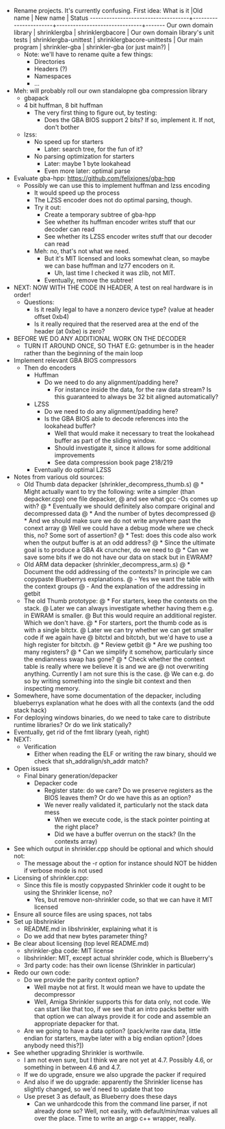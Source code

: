 <!--
SPDX-FileCopyrightText: 2021 Thomas Mathys
SPDX-License-Identifier: MIT
shrinkler-gba: Port of the Shrinkler Amiga executable cruncher for the GBA
-->

* Rename projects. It's currently confusing. First idea:
  What is it                          |Old name               | New name                      | Status
  ------------------------------------+-----------------------+-------------------------------+-------
  Our own domain library              | shrinklergba          | shrinklergbacore              |
  Our own domain library's unit tests | shrinklergba-unittest | shrinklergbacore-unittests    |
  Our main program                    | shrinkler-gba         | shrinkler-gba (or just main?) |
  * Note: we'll have to rename quite a few things:
    * Directories
    * Headers (?)
    * Namespaces
    * ...
* Meh: will probably roll our own standalopne gba compression library
  * gbapack
  * 4 bit huffman, 8 bit huffman
    * The very first thing to figure out, by testing:
      * Does the GBA BIOS support 2 bits? If so, implement it. If not, don't bother
  * lzss:
    * No speed up for starters
      * Later: search tree, for the fun of it?
    * No parsing optimization for starters
      * Later: maybe 1 byte lookahead
      * Even more later: optimal parse
* Evaluate gba-hpp: https://github.com/felixjones/gba-hpp
  * Possibly we can use this to implement huffman and lzss encoding
    * It would speed up the process
    * The LZSS encoder does not do optimal parsing, though.
    * Try it out:
      * Create a temporary subtree of gba-hpp
      * See whether its huffman encoder writes stuff that our decoder can read
      * See whether its LZSS encoder writes stuff that our decoder can read
    * Meh: no, that's not what we need.
      * But it's MIT licensed and looks somewhat clean, so maybe we can base huffman and lz77 encoders on it.
        * Uh, last time I checked it was zlib, not MIT.
      * Eventually, remove the subtree!
* NEXT: NOW WITH THE CODE IN HEADER, A test on real hardware is in order!
  * Questions:
    * Is it really legal to have a nonzero device type? (value at header offset 0xb4)
    * Is it really required that the reserved area at the end of the header (at 0xbe) is zero?
* BEFORE WE DO ANY ADDITIONAL WORK ON THE DECODER
  * TURN IT AROUND ONCE, SO THAT E.G: getnumber is in the header rather than the beginning of the main loop
* Implement relevant GBA BIOS compressors
  * Then do encoders
    * Huffman
      * Do we need to do any alignment/padding here?
        * For instance inside the data, for the raw data stream? Is this guaranteed to always be 32 bit aligned automatically?
    * LZSS
      * Do we need to do any alignment/padding here?
      * Is the GBA BIOS able to decode references into the lookahead buffer?
        * Well that would make it necessary to treat the lookahead buffer as part of the sliding window.
        * Should investigate it, since it allows for some additional improvements
        * See data compression book page 218/219
    * Eventually do optimal LZSS
* Notes from various old sources:
  * Old Thumb data depacker (shrinkler_decompress_thumb.s)
    @ * Might actually want to try the following: write a simpler (than depacker.cpp) one file depacker,
    @   and see what gcc -Os comes up with?
    @ * Eventually we should definitely also compare original and decompressed data
    @   * And the number of bytes decompressed
    @   * And we should make sure we do not write anywhere past the conext array
    @     Well we could have a debug mode where we check this, no? Some sort of assertion?
    @ * Test: does this code also work when the output buffer is at an odd address?
    @ * Since the ultimate goal is to produce a GBA 4k cruncher, do we need to
    @   * Can we save some bits if we do not have our data on stack but in EWRAM?
  * Old ARM data depacker (shrinkler_decompress_arm.s)
    @ * Document the odd addressing of the contexts? In principle we can copypaste Blueberrys explanations.
    @   - Yes we want the table with the context groups
    @   - And the explanation of the addressing in getbit
  * The old Thumb prototype:
    @ * For starters, keep the contexts on the stack.
    @   Later we can always investigate whether having them e.g. in EWRAM is smaller.
    @   But this would require an additional register. Which we don't have.
    @ * For starters, port the thumb code as is with a single bitctx.
    @   Later we can try whether we can get smaller code if we again have
    @   bitctxl and bitctxh, but we'd have to use a high register for bitctxh.
    @ * Review getbit
    @   * Are we pushing too many registers?
    @   * Can we simplify it somehow, particularly since the endianness swap has gone?
    @ * Check whether the context table is really where we believe it is and we are
    @   not overwriting anything. Currently I am not sure this is the case.
    @   We can e.g. do so by writing something into the single bit context and then inspecting memory.
* Somewhere, have some documentation of the depacker, including blueberrys explanation what he does with all the contexts (and the odd stack hack)
* For deploying windows binaries, do we need to take care to distribute runtime libraries? Or do we link statically?
* Eventually, get rid of the fmt library (yeah, right)
* NEXT:
  * Verification
    * Either when reading the ELF or writing the raw binary, should we check that sh_addralign/sh_addr match?
* Open issues
  * Final binary generation/depacker
    * Depacker code
      * Register state: do we care? Do we preserve registers as the BIOS leaves them? Or do we have this as an option?
      * We never really validated it, particularly not the stack data mess
        * When we execute code, is the stack pointer pointing at the right place?
        * Did we have a buffer overrun on the stack? (In the contexts array)
* See which output in shrinkler.cpp should be optional and which should not:
  * The message about the -r option for instance should NOT be hidden if verbose mode is not used
* Licensing of shrinkler.cpp:
  * Since this file is mostly copypasted Shrinkler code it ought to be using the Shrinkler license, no?
    * Yes, but remove non-shrinkler code, so that we can have it MIT licensed
* Ensure all source files are using spaces, not tabs
* Set up libshrinkler
  * README.md in libshrinkler, explaining what it is
  * Do we add that new bytes parameter thing?
* Be clear about licensing (top level README.md)
  * shrinkler-gba code: MIT license
  * libshrinkler: MIT, except actual shrinkler code, which is Blueberry's
  * 3rd party code: has their own license (Shrinkler in particular)
* Redo our own code:
  * Do we provide the parity context option?
    * Well maybe not at first. It would mean we have to update the decompressor
    * Well, Amiga Shrinkler supports this for data only, not code. We can start like that too, if we see that an intro packs better with that option
      we can always provide it for code and assemble an appropriate depacker for that.
  * Are we going to have a data option? (pack/write raw data, little endian for starters, maybe later with a big endian option? [does anybody need this?])
* See whether upgrading Shrinkler is worthwile.
  * I am not even sure, but I think we are not yet at 4.7. Possibly 4.6, or something in between 4.6 and 4.7.
  * If we do upgrade, ensure we also upgrade the packer if required
  * And also if we do upgrade: apparently the Shrinkler license has slightly changed, so we'd need to update that too
  * Use preset 3 as default, as Blueberry does these days
    * Can we unhardcode this from the command line parser, if not already done so? Well, not easily, with default/min/max values all over the place. Time to write an argp c++ wrapper, really.

